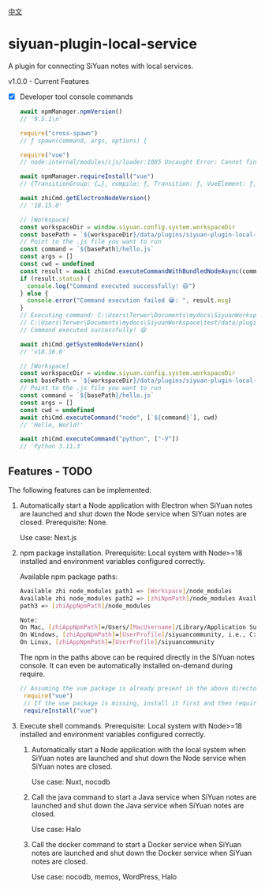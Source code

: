 [中文](README_zh_CN.md)

# siyuan-plugin-local-service

A plugin for connecting SiYuan notes with local services.

v1.0.0 - Current Features

* [X] Developer tool console commands

  ```js
  await npmManager.npmVersion()
  // '9.5.1\n'
  ```

  ```js
  require("cross-spawn")
  // ƒ spawn(command, args, options) {
  ```

  ```js
  require("vue")
  // node:internal/modules/cjs/loader:1085 Uncaught Error: Cannot find module 'vue'
  ```

  ```js
  await npmManager.requireInstall("vue")
  // {TransitionGroup: {…}, compile: ƒ, Transition: ƒ, VueElement: ƒ, createApp: ƒ, …}
  ```

  ```js
  await zhiCmd.getElectronNodeVersion()
  // '18.15.0'
  ```

  ```js
  // [Workspace]
  const workspaceDir = window.siyuan.config.system.workspaceDir
  const basePath = `${workspaceDir}/data/plugins/siyuan-plugin-local-service`
  // Point to the .js file you want to run
  const command = `${basePath}/hello.js`
  const args = []
  const cwd = undefined
  const result = await zhiCmd.executeCommandWithBundledNodeAsync(command, args, cwd)
  if (result.status) {
    console.log("Command executed successfully! 😄")
  } else {
    console.error("Command execution failed 😭: ", result.msg)
  }
  // Executing command: C:\Users\Terwer\Documents\mydocs\SiyuanWorkspace\test/data/plugins/siyuan-plugin-local-service/hello.js, args=>, options=> {cwd: 'C:\\Program Files\\SiYuan', silent: true}
  // C:\Users\Terwer\Documents\mydocs\SiyuanWorkspace\test/data/plugins/siyuan-plugin-local-service/core/zhi-cmd/index.cjs:482 Command execution log saved to file => C:\Users\Terwer\electron-command-log.txt
  // Command executed successfully! 😄
  ```

  ```js
  await zhiCmd.getSystemNodeVersion()
  // 'v18.16.0'
  ```

  ```js
  // [Workspace]
  const workspaceDir = window.siyuan.config.system.workspaceDir
  const basePath = `${workspaceDir}/data/plugins/siyuan-plugin-local-service`
  // Point to the .js file you want to run
  const command = `${basePath}/hello.js`
  const args = []
  const cwd = undefined
  await zhiCmd.executeCommand("node", [`${command}`], cwd)
  // 'Hello, World!'
  ```

  ```js
  await zhiCmd.executeCommand("python", ["-V"])
  // 'Python 3.11.3'
  ```

## Features - TODO

The following features can be implemented:

1. Automatically start a Node application with Electron when SiYuan notes are launched and shut down the Node service when SiYuan notes are closed. Prerequisite: None.

   Use case: Next.js
2. npm package installation. Prerequisite: Local system with Node>=18 installed and environment variables configured correctly.

   Available npm package paths:

   ```bash
   Available zhi node_modules path1 => [Workspace]/node_modules
   Available zhi node_modules path2 => [zhiNpmPath]/node_modules Available zhi node_modules
   path3 => [zhiAppNpmPath]/node_modules 

   Note:
   On Mac, [zhiAppNpmPath]=/Users/[MacUsername]/Library/Application Support/siyuancommunity
   On Windows, [zhiAppNpmPath]=[UserProfile]/siyuancommunity, i.e., C:\\Users\\Terwer\\AppData\\Roaming\\siyuancommunity
   On Linux, [zhiAppNpmPath]=[UserProfile]/siyuancommunity
   ```
   The npm in the paths above can be required directly in the SiYuan notes console. It can even be automatically installed on-demand during require.

   ```js
   // Assuming the vue package is already present in the above directory
    require("vue")
    // If the vue package is missing, install it first and then require. Installation directory is [zhiAppNpmPath]
    requireInstall("vue")
   ```
3. Execute shell commands. Prerequisite: Local system with Node>=18 installed and environment variables configured correctly.

    1. Automatically start a Node application with the local system when SiYuan notes are launched and shut down the Node service when SiYuan notes are closed.

       Use case: Nuxt, nocodb
    2. Call the java command to start a Java service when SiYuan notes are launched and shut down the Java service when SiYuan notes are closed.

       Use case: Halo
    3. Call the docker command to start a Docker service when SiYuan notes are launched and shut down the Docker service when SiYuan notes are closed.

       Use case: nocodb, memos, WordPress, Halo